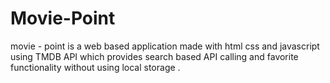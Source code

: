 # Movie-Point
movie - point is a web based application made with html css and javascript using TMDB API which provides search based API calling and favorite functionality without using local storage .
